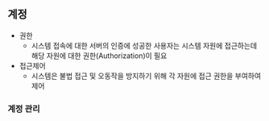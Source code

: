 ## 계정

* 권한
  * 시스템 접속에 대한 서버의 인증에 성공한 사용자는 시스템 자원에 접근하는데 해당 자원에 대한 권한(Authorization)이 필요
* 접근제어
  * 시스템은 불법 접근 및 오동작을 방지하기 위해 각 자원에 접근 권한을 부여하여 제어

### 계정 관리

<!--

root -> 관리자 계정

#chmod  774 파일명

리눅스 etc 환경설정이 들어가 있는 디넬토리

#vi 편집기

su

mirim

pwd 현재 디렉터리

ls -al

cd 3211

useradd

디렉토리에 숨어있음

find / -name useradd

/usr/sbin/useradd 3211 계정만들기

cat /etc/passwd

cat /etc/shadow 비밀번호 확인 해시함수로 인해서 암호화  

!!-> 암호가 없다는 뜻

cat /etc/shadow | grep 3211 3211 계정의 비밀번호만 보기

home에서 암호 만들기

passwd 3211

/usr/sbin/userdel 3211 계정삭제

-->
